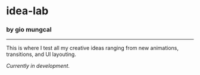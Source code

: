 # idea-lab
### by gio mungcal

---

This is where I test all my creative ideas ranging from new animations, transitions, and UI layouting. 

_Currently in development._
